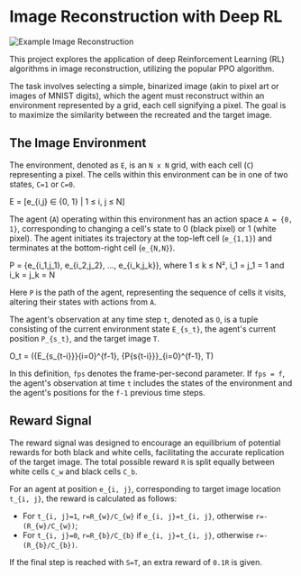 # Image Reconstruction with Deep RL

![Example Image Reconstruction](https://media.giphy.com/media/v1.Y2lkPTc5MGI3NjExeHVzOWg0bWMxc3ZwaHJzdzA0MnJheHNjYWY1ZWY4MXBybDV6aW5sNCZlcD12MV9pbnRlcm5hbF9naWZfYnlfaWQmY3Q9Zw/AyCG8FIPjWEP4XSlH2/giphy.gif)

This project explores the application of deep Reinforcement Learning (RL) algorithms in image reconstruction, utilizing the popular PPO algorithm.

The task involves selecting a simple, binarized image (akin to pixel art or images of MNIST digits), which the agent must reconstruct within an environment represented by a grid, each cell signifying a pixel. The goal is to maximize the similarity between the recreated and the target image.

## The Image Environment

The environment, denoted as `E`, is an `N x N` grid, with each cell (`C`) representing a pixel. The cells within this environment can be in one of two states, `C=1` or `C=0`.

E = [e_{i,j} ∈ {0, 1} | 1 ≤ i, j ≤ N]


The agent (`A`) operating within this environment has an action space `A = {0, 1}`, corresponding to changing a cell's state to 0 (black pixel) or 1 (white pixel). The agent initiates its trajectory at the top-left cell (`e_{1,1}`) and terminates at the bottom-right cell (`e_{N,N}`).

P = {e_{i_1,j_1}, e_{i_2,j_2}, ..., e_{i_k,j_k}}, where 1 ≤ k ≤ N², i_1 = j_1 = 1 and i_k = j_k = N


Here `P` is the path of the agent, representing the sequence of cells it visits, altering their states with actions from `A`.

The agent's observation at any time step `t`, denoted as `O`, is a tuple consisting of the current environment state `E_{s_t}`, the agent's current position `P_{s_t}`, and the target image `T`.

O_t = ({E_{s_{t-i}}}{i=0}^{f-1}, {P{s{t-i}}}_{i=0}^{f-1}, T)


In this definition, `fps` denotes the frame-per-second parameter. If `fps = f`, the agent's observation at time `t` includes the states of the environment and the agent's positions for the `f-1` previous time steps.

## Reward Signal

The reward signal was designed to encourage an equilibrium of potential rewards for both black and white cells, facilitating the accurate replication of the target image. The total possible reward `R` is split equally between white cells `C_w` and black cells `C_b`.

For an agent at position `e_{i, j}`, corresponding to target image location `t_{i, j}`, the reward is calculated as follows:

- For `t_{i, j}=1`, `r=R_{w}/C_{w}` if `e_{i, j}=t_{i, j}`, otherwise `r=-(R_{w}/C_{w})`;
- For `t_{i, j}=0`, `r=R_{b}/C_{b}` if `e_{i, j}=t_{i, j}`, otherwise `r=-(R_{b}/C_{b})`.

If the final step is reached with `S=T`, an extra reward of `0.1R` is given.
